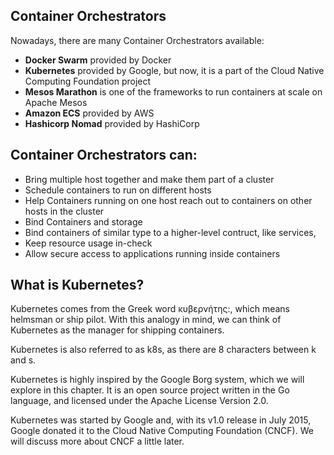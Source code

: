 ## Container Orchestrators

Nowadays, there are many Container Orchestrators available:

- **Docker Swarm** provided by Docker
- **Kubernetes** provided by Google, but now, it is a part of the Cloud Native Computing Foundation project
- **Mesos Marathon** is one of the frameworks to run containers at scale on Apache Mesos
- **Amazon ECS** provided by AWS
- **Hashicorp Nomad** provided by HashiCorp

## Container Orchestrators can:
- Bring multiple host together and make them part of a cluster
- Schedule containers to run on different hosts
- Help Containers running on one host reach out to containers on other hosts in the cluster
- Bind Containers and storage
- Bind containers of similar type to a higher-level contruct, like services, 
- Keep resource usage in-check
- Allow secure access to applications running inside containers

## What is Kubernetes?
Kubernetes comes from the Greek word κυβερνήτης:, which means helmsman or ship pilot. With this analogy in mind, we can think of Kubernetes as the manager for shipping containers.

Kubernetes is also referred to as k8s, as there are 8 characters between k and s.

Kubernetes is highly inspired by the Google Borg system, which we will explore in this chapter. It is an open source project written in the Go language, and licensed under the Apache License Version 2.0.

Kubernetes was started by Google and, with its v1.0 release in July 2015, Google donated it to the Cloud Native Computing Foundation (CNCF). We will discuss more about CNCF a little later.

